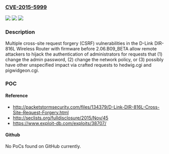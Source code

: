 ### [CVE-2015-5999](https://cve.mitre.org/cgi-bin/cvename.cgi?name=CVE-2015-5999)
![](https://img.shields.io/static/v1?label=Product&message=n%2Fa&color=blue)
![](https://img.shields.io/static/v1?label=Version&message=n%2Fa&color=blue)
![](https://img.shields.io/static/v1?label=Vulnerability&message=n%2Fa&color=brighgreen)

### Description

Multiple cross-site request forgery (CSRF) vulnerabilities in the D-Link DIR-816L Wireless Router with firmware before 2.06.B09_BETA allow remote attackers to hijack the authentication of administrators for requests that (1) change the admin password, (2) change the network policy, or (3) possibly have other unspecified impact via crafted requests to hedwig.cgi and pigwidgeon.cgi.

### POC

#### Reference
- http://packetstormsecurity.com/files/134379/D-Link-DIR-816L-Cross-Site-Request-Forgery.html
- http://seclists.org/fulldisclosure/2015/Nov/45
- https://www.exploit-db.com/exploits/38707/

#### Github
No PoCs found on GitHub currently.

